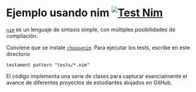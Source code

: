 # Ejemplo usando nim [![Test Nim](https://github.com/JJ/curso-tdd/actions/workflows/nim-test.yaml/badge.svg)](https://github.com/JJ/curso-tdd/actions/workflows/nim-test.yaml)

[`nim`](https://nim-lang.org) es un lenguaje de sintaxis simple, con
múltiples posibilidades de compilación.

Conviene que se instale [`choosenim`](https://github.com/dom96/choosenim). Para ejecutar los tests, escribe
en este directorio

```shell
testament pattern "tests/*.nim"
```

El código implementa una serie de clases para capturar esencialmente
el avance de diferentes proyectos de estudiantes alojados en GitHub.
